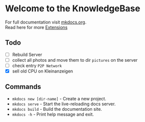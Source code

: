 # Welcome to the KnowledgeBase

For full documentation visit [mkdocs.org](https://www.mkdocs.org).  
Read here for more [Extensions](https://squidfunk.github.io/mkdocs-material/extensions/admonition/)

## Todo
* [ ] Rebuild Server
* [ ] collect all photos and move them to dir `pictures` on the server
* [ ] check entry `P2P Network` 
* [x] sell old CPU on Kleinanzeigen

## Commands

* `mkdocs new [dir-name]` - Create a new project.
* `mkdocs serve` - Start the live-reloading docs server.
* `mkdocs build` - Build the documentation site.
* `mkdocs -h` - Print help message and exit.
